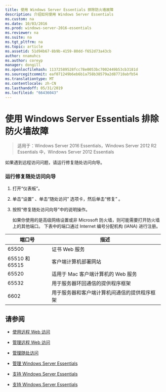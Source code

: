 ```yaml
---
title: 使用 Windows Server Essentials 排除防火墙故障
description: 介绍如何使用 Windows Server Essentials
ms.custom: na
ms.date: 10/03/2016
ms.prod: windows-server-2016-essentials
ms.reviewer: na
ms.suite: na
ms.tgt_pltfrm: na
ms.topic: article
ms.assetid: 51d94b67-8b9b-4159-80dd-f652d73a43cb
author: nnamuhcs
ms.author: coreyp
manager: dongill
ms.openlocfilehash: 11372589528fcc78e0053bc7002449b53cb3181d
ms.sourcegitcommit: eaf071249b6eb6b1a758b38579a2d87710abfb54
ms.translationtype: MT
ms.contentlocale: zh-CN
ms.lasthandoff: 05/31/2019
ms.locfileid: "66436043"
---
```

# <a name="troubleshoot-your-firewall-in-windows-server-essentials"></a>使用 Windows Server Essentials 排除防火墙故障
 
>适用于：Windows Server 2016 Essentials，Windows Server 2012 R2 Essentials 中，Windows Server 2012 Essentials
  
 如果遇到远程访问问题，请运行修复随处访问向导。  
  
### <a name="to-run-the-repair-anywhere-access-wizard"></a>运行修复随处访问向导  
  
1. 打开“仪表板”。  
  
2. 单击“设置”  、单击“随处访问”  选项卡，然后单击“修复”  。  
  
3. 按照“修复随处访问向导”中的说明操作。  
  
   如果你使用的是高级网络设置或非 Microsoft 防火墙，则可能需要打开防火墙上的其他端口。 下表中的端口通过 Internet 编号分配机构 (IANA) 进行注册。  
  
|端口号|描述|  
|-----------------|-----------------|  
|65500|证书 Web 服务|  
|65510 和 65515|客户端计算机部署网站|  
|65520|适用于 Mac 客户端计算机的 Web 服务|  
|65532|用于服务器环回通信的提供程序框架|  
|6602|用于服务器和客户端计算机间通信的提供程序框架|  
  
## <a name="see-also"></a>请参阅  
  
-   [使用远程 Web 访问](../use/Use-Remote-Web-Access-in-Windows-Server-Essentials.md)  
  
-   [管理远程 Web 访问](../manage/Manage-Remote-Web-Access-in-Windows-Server-Essentials.md)  
  
-   [管理随处访问](../manage/Manage-Anywhere-Access-in-Windows-Server-Essentials.md)  
  
-   [管理 Windows Server Essentials](../manage/Manage-Windows-Server-Essentials.md)  
  

-   [支持 Windows Server Essentials](Support-Windows-Server-Essentials.md)

-   [支持 Windows Server Essentials](../support/Support-Windows-Server-Essentials.md)

